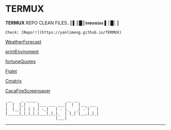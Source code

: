 # TERMUX
**TERMUX** REPO CLEAN FILES..║▌║█║𝖉𝖔𝖕𝖆𝖒𝖎𝖓𝖆 ▌│█│║

```
Check: [Repo!!](https://yanlimeng.github.io/TERMUX) 
```

[WeatherForecast](https://yanlimeng.github.io/WeatherForecast.bash/
)

[printEnviroment](https://yanlimeng.github.io/printEnviroment.bash/
)

[fortuneQuotes](https://yanlimeng.github.io/fortuneQuotes.bash/
)

[Figlet](https://yanlimeng.github.io/Figlet-shell/
)

[Cmatrix](https://yanlimeng.github.io/Cmatrix
)

[CacaFireScreensaver](https://yanlimeng.github.io/CacaFireScreensaver/
)


```
 __    _ _____             __ __         
|  |  |_|     |___ ___ ___|  |  |___ ___ 
|  |__| | | | | -_|   | . |_   _| .'|   |
|_____|_|_|_|_|___|_|_|_  | |_| |__,|_|_|
                      |___|              
```

<hr>

